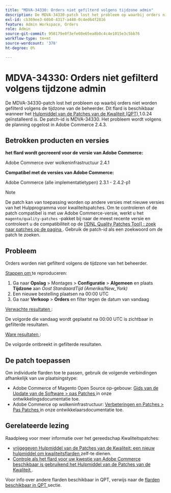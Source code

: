 ```yaml
---
title: "MDVA-34330: Orders niet gefilterd volgens tijdzone admin"
description: De MDVA-34330-patch lost het probleem op waarbij orders niet worden gefilterd volgens de tijdzone van de beheerder. Deze patch is beschikbaar wanneer [Quality Patches Tool (QPT)] (/help/announcements/adobe-commerce-announcements/magento-quality-patches-released-new-tool-to-self-serve-quality-patches.md) 1.0.24 is geïnstalleerd. De patch-id is MDVA-34330. Het probleem wordt volgens de planning opgelost in Adobe Commerce 2.4.3.
exl-id: cb369ee3-60b0-4317-a448-0c4ed64f2816
feature: Admin Workspace, Orders
role: Admin
source-git-commit: 958179e0f3efe08e65ea8b0c4c4e1015e3c5bb76
workflow-type: tm+mt
source-wordcount: '378'
ht-degree: 0%

---
```


# MDVA-34330: Orders niet gefilterd volgens tijdzone admin

De MDVA-34330-patch lost het probleem op waarbij orders niet worden gefilterd volgens de tijdzone van de beheerder. Dit flard is beschikbaar wanneer het [ Hulpmiddel van de Patches van de Kwaliteit (QPT) ](/help/announcements/adobe-commerce-announcements/magento-quality-patches-released-new-tool-to-self-serve-quality-patches.md) 1.0.24 geïnstalleerd is. De patch-id is MDVA-34330. Het probleem wordt volgens de planning opgelost in Adobe Commerce 2.4.3.

## Betrokken producten en versies

**het flard wordt gecreeerd voor de versie van Adobe Commerce:**

Adobe Commerce over wolkeninfrastructuur 2.4.1

**Compatibel met de versies van Adobe Commerce:**

Adobe Commerce (alle implementatietypen) 2.3.1 - 2.4.2-p1

>[!NOTE]
>
>De patch kan van toepassing worden op andere versies met nieuwe versies van het Hulpprogramma voor kwaliteitspatches. Om te controleren of de patch compatibel is met uw Adobe Commerce-versie, werkt u het `magento/quality-patches` -pakket bij naar de meest recente versie en controleert u de compatibiliteit op de [[!DNL Quality Patches Tool] : zoek naar patches op de pagina ](https://devdocs.magento.com/quality-patches/tool.html#patch-grid) . Gebruik de patch-id als een zoekwoord om de patch te zoeken.

## Probleem

Orders worden niet gefilterd volgens de tijdzone van het beheerder.

<u> Stappen om </u> te reproduceren:

1. Ga naar **Opslag** > Montages > **Configuratie** > **Algemeen** en plaats **Tijdzone** aan *Oost StandaardTijd (Amerika/New_York)*
1. Een nieuwe bestelling plaatsen na 00:00 UTC
1. Ga naar **Verkoop** > **Orders** en filter tegen de datum van vandaag


<u> Verwachte resultaten </u>:

De volgorde die vandaag wordt geplaatst na 00:00 UTC is zichtbaar in gefilterde resultaten.

<u> Ware resultaten </u>:

De volgorde ontbreekt in gefilterde resultaten.

## De patch toepassen

Om individuele flarden toe te passen, gebruik de volgende verbindingen afhankelijk van uw plaatsingstype:

* Adobe Commerce of Magento Open Source op-gebouw: [ Gids van de Update van de Software > pas Patches ](https://devdocs.magento.com/guides/v2.4/comp-mgr/patching/mqp.html) in onze ontwikkelingsdocumentatie toe.
* Adobe Commerce op wolkeninfrastructuur: [ Verbeteringen en Patches > Pas Patches ](https://devdocs.magento.com/cloud/project/project-patch.html) in onze ontwikkelaarsdocumentatie toe.

## Gerelateerde lezing

Raadpleeg voor meer informatie over het gereedschap Kwaliteitspatches:

* [ vrijgegeven Hulpmiddel van de Patches van de Kwaliteit: een nieuw hulpmiddel om kwaliteitsflarden ](/help/announcements/adobe-commerce-announcements/magento-quality-patches-released-new-tool-to-self-serve-quality-patches.md) zelf-te dienen.
* [ Controle als het flard voor uw kwestie van Adobe Commerce beschikbaar is gebruikend het Hulpmiddel van de Patches van de Kwaliteit ](/help/support-tools/patches-available-in-qpt-tool/check-patch-for-magento-issue-with-magento-quality-patches.md).

Voor info over andere flarden beschikbaar in QPT, verwijs naar de [ flarden beschikbaar in QPT ](https://support.magento.com/hc/en-us/sections/360010506631-Patches-available-in-MQP-tool-) sectie.
